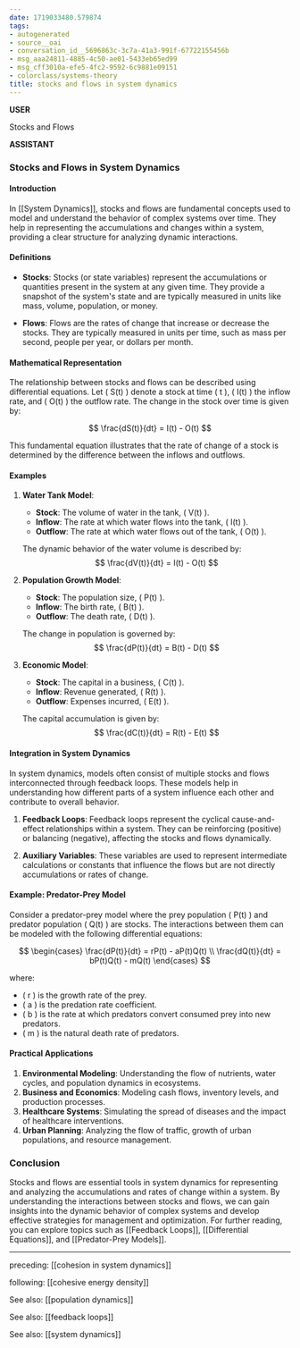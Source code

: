```yaml
---
date: 1719033480.579874
tags:
- autogenerated
- source__oai
- conversation_id__5696863c-3c7a-41a3-991f-67722155456b
- msg_aaa24811-4885-4c50-ae01-5433eb65ed99
- msg_cff3010a-efe5-4fc2-9592-6c9881e09151
- colorclass/systems-theory
title: stocks and flows in system dynamics
---
```


**USER**

Stocks and Flows


**ASSISTANT**

### Stocks and Flows in System Dynamics

#### Introduction

In [[System Dynamics]], stocks and flows are fundamental concepts used to model and understand the behavior of complex systems over time. They help in representing the accumulations and changes within a system, providing a clear structure for analyzing dynamic interactions.

#### Definitions

- **Stocks**: Stocks (or state variables) represent the accumulations or quantities present in the system at any given time. They provide a snapshot of the system's state and are typically measured in units like mass, volume, population, or money.

- **Flows**: Flows are the rates of change that increase or decrease the stocks. They are typically measured in units per time, such as mass per second, people per year, or dollars per month.

#### Mathematical Representation

The relationship between stocks and flows can be described using differential equations. Let \( S(t) \) denote a stock at time \( t \), \( I(t) \) the inflow rate, and \( O(t) \) the outflow rate. The change in the stock over time is given by:

$$
\frac{dS(t)}{dt} = I(t) - O(t)
$$

This fundamental equation illustrates that the rate of change of a stock is determined by the difference between the inflows and outflows.

#### Examples

1. **Water Tank Model**:
   - **Stock**: The volume of water in the tank, \( V(t) \).
   - **Inflow**: The rate at which water flows into the tank, \( I(t) \).
   - **Outflow**: The rate at which water flows out of the tank, \( O(t) \).

   The dynamic behavior of the water volume is described by:
   $$ \frac{dV(t)}{dt} = I(t) - O(t) $$

2. **Population Growth Model**:
   - **Stock**: The population size, \( P(t) \).
   - **Inflow**: The birth rate, \( B(t) \).
   - **Outflow**: The death rate, \( D(t) \).

   The change in population is governed by:
   $$ \frac{dP(t)}{dt} = B(t) - D(t) $$

3. **Economic Model**:
   - **Stock**: The capital in a business, \( C(t) \).
   - **Inflow**: Revenue generated, \( R(t) \).
   - **Outflow**: Expenses incurred, \( E(t) \).

   The capital accumulation is given by:
   $$ \frac{dC(t)}{dt} = R(t) - E(t) $$

#### Integration in System Dynamics

In system dynamics, models often consist of multiple stocks and flows interconnected through feedback loops. These models help in understanding how different parts of a system influence each other and contribute to overall behavior.

1. **Feedback Loops**: Feedback loops represent the cyclical cause-and-effect relationships within a system. They can be reinforcing (positive) or balancing (negative), affecting the stocks and flows dynamically.

2. **Auxiliary Variables**: These variables are used to represent intermediate calculations or constants that influence the flows but are not directly accumulations or rates of change.

#### Example: Predator-Prey Model

Consider a predator-prey model where the prey population \( P(t) \) and predator population \( Q(t) \) are stocks. The interactions between them can be modeled with the following differential equations:

$$
\begin{cases}
\frac{dP(t)}{dt} = rP(t) - aP(t)Q(t) \\
\frac{dQ(t)}{dt} = bP(t)Q(t) - mQ(t)
\end{cases}
$$

where:
- \( r \) is the growth rate of the prey.
- \( a \) is the predation rate coefficient.
- \( b \) is the rate at which predators convert consumed prey into new predators.
- \( m \) is the natural death rate of predators.

#### Practical Applications

1. **Environmental Modeling**: Understanding the flow of nutrients, water cycles, and population dynamics in ecosystems.
2. **Business and Economics**: Modeling cash flows, inventory levels, and production processes.
3. **Healthcare Systems**: Simulating the spread of diseases and the impact of healthcare interventions.
4. **Urban Planning**: Analyzing the flow of traffic, growth of urban populations, and resource management.

### Conclusion

Stocks and flows are essential tools in system dynamics for representing and analyzing the accumulations and rates of change within a system. By understanding the interactions between stocks and flows, we can gain insights into the dynamic behavior of complex systems and develop effective strategies for management and optimization. For further reading, you can explore topics such as [[Feedback Loops]], [[Differential Equations]], and [[Predator-Prey Models]].


---

preceding: [[cohesion in system dynamics]]  


following: [[cohesive energy density]]

See also: [[population dynamics]]


See also: [[feedback loops]]


See also: [[system dynamics]]